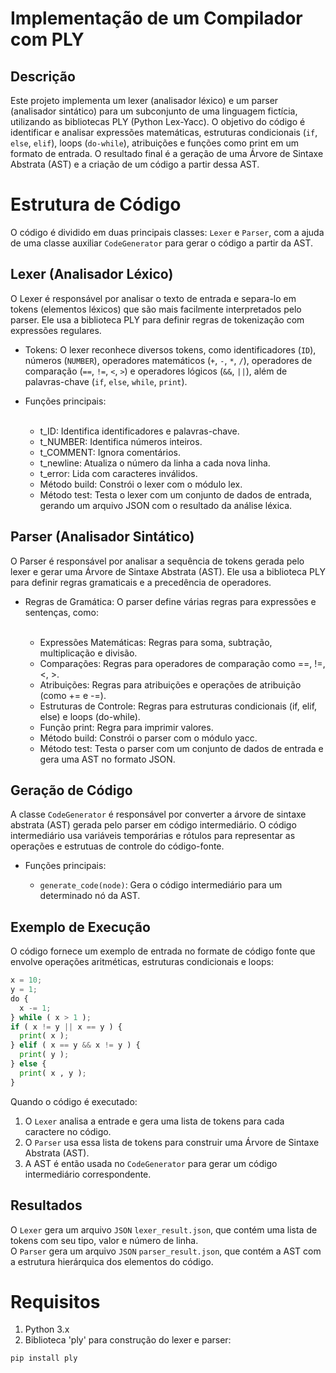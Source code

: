 # Implementação de um Compilador com PLY

## Descrição
Este projeto implementa um lexer (analisador léxico) e um parser (analisador sintático) para um subconjunto de uma linguagem fictícia, utilizando as bibliotecas PLY (Python Lex-Yacc). O objetivo do código é identificar e analisar expressões matemáticas, estruturas condicionais (`if`, `else`, `elif`), loops (`do-while`), atribuições e funções como print em um formato de entrada. O resultado final é a geração de uma Árvore de Sintaxe Abstrata (AST) e a criação de um código a partir dessa AST.

# Estrutura de Código
O código é dividido em duas principais classes: `Lexer` e `Parser`, com a ajuda de uma classe auxiliar `CodeGenerator` para gerar o código a partir da AST.

## Lexer (Analisador Léxico)
O Lexer é responsável por analisar o texto de entrada e separa-lo em tokens (elementos léxicos) que são mais facilmente interpretados pelo parser. Ele usa a biblioteca PLY para definir regras de tokenização com expressões regulares.

- Tokens: O lexer reconhece diversos tokens, como identificadores (`ID`), números (`NUMBER`), operadores matemáticos (`+`, `-`, `*`, `/`), operadores de comparação (`==`, `!=`, `<`, `>`) e operadores lógicos (`&&`, `||`), além de palavras-chave (`if`, `else`, `while`, `print`).

<ul>
  <li>
    Funções principais:
  </li>
  <br>
  <ul>
    <li>
      t_ID: Identifica identificadores e palavras-chave.
    </li>
    <li>
      t_NUMBER: Identifica números inteiros.
    </li>
    <li>
      t_COMMENT: Ignora comentários.
    </li>
    <li>
      t_newline: Atualiza o número da linha a cada nova linha.
    </li>
    <li>
      t_error: Lida com caracteres inválidos.
    </li>
    <li>
      Método build: Constrói o lexer com o módulo lex.
    </li>
    <li>
      Método test: Testa o lexer com um conjunto de dados de entrada, gerando um arquivo JSON com o resultado da análise     léxica.
    </li>
  </ul>
</ul>

## Parser (Analisador Sintático)
O Parser é responsável por analisar a sequência de tokens gerada pelo lexer e gerar uma Árvore de Sintaxe Abstrata (AST). Ele usa a biblioteca PLY para definir regras gramaticais e a precedência de operadores.

<ul>
  <li>
    Regras de Gramática: O parser define várias regras para expressões e sentenças, como:
  </li>
  <br>
  <ul>
    <li>Expressões Matemáticas: Regras para soma, subtração, multiplicação e divisão.</li>
    <li>Comparações: Regras para operadores de comparação como ==, !=, <, >.</li>
    <li>Atribuições: Regras para atribuições e operações de atribuição (como += e -=).</li>
    <li>Estruturas de Controle: Regras para estruturas condicionais (if, elif, else) e loops (do-while).</li>
    <li>Função print: Regra para imprimir valores.</li>
    <li>Método build: Constrói o parser com o módulo yacc.</li>
    <li>Método test: Testa o parser com um conjunto de dados de entrada e gera uma AST no formato JSON.</li>
  </ul>
</ul>

## Geração de Código
A classe `CodeGenerator` é responsável por converter a árvore de sintaxe abstrata (AST) gerada pelo parser em código intermediário. O código intermediário usa variáveis temporárias e rótulos para representar as operações e estrutuas de controle do código-fonte.

<ul>
  <li>
    Funções principais:
  </li>
  <ul>
    <li>
      <code>generate_code(node)</code>: Gera o código intermediário para um determinado nó da AST.
    </li>
  </ul>
</ul>

## Exemplo de Execução
O código fornece um exemplo de entrada no formate de código fonte que envolve operações aritméticas, estruturas condicionais e loops:
```Python
x = 10;
y = 1;
do {
  x -= 1;
} while ( x > 1 );
if ( x != y || x == y ) {
  print( x );
} elif ( x == y && x != y ) {
  print( y );
} else {
  print( x , y );
}
```
Quando o código é executado:
1. O `Lexer` analisa a entrade e gera uma lista de tokens para cada caractere no código.
2. O `Parser` usa essa lista de tokens para construir uma Árvore de Sintaxe Abstrata (AST).
3. A AST é então usada no `CodeGenerator` para gerar um código intermediário correspondente.

## Resultados
O `Lexer` gera um arquivo `JSON` `lexer_result.json`, que contém uma lista de tokens com seu tipo, valor e número de linha.
<br>
O `Parser` gera um arquivo `JSON` `parser_result.json`, que contém a AST com a estrutura hierárquica dos elementos do código.
<br>
# Requisitos
1. Python 3.x
2. Biblioteca 'ply' para construção do lexer e parser:
```bash
pip install ply
```
